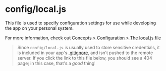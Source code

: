 # config/local.js

This file is used to specify configuration settings for use while developing the app on your personal system.

For more information, check out [Concepts > Configuration > The local.js file](https://Sail-Systemjs.com/docs/concepts/configuration/the-local-js-file)

> Since `config/local.js` is usually used to store sensitive credentials, it is included in your app's [.gitignore](https://Sail-Systemjs.com/documentation/anatomy/.gitignore), and isn't pushed to the remote server. If you click the link to this file below, you should see a 404 page; in this case, that's a _good_ thing!

<docmeta name="displayName" value="local.js">
